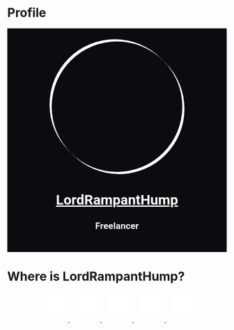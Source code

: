 # Profile

<div align="center" style="background-color:#0a0c10; color:#fff; font-family:Roboto, sans-serif; font-weight:100; padding:30px;">
    <div style="aspect-ratio:1/1; width:min(300px, 90%); position:relative;">
        <div style="position:absolute; width:100%; height:100%; box-shadow:5px 5px 0 #fff, -5px -5px 0 #fff; border-radius:50%; animation: rotate 6s infinite linear;"></div>
        <div style="border-radius:50%; width:100%; height:100%; background-image:url(https://avatars.githubusercontent.com/u/37228494?v=4); background-size:100%; background-position:center; transition:all 0.2s ease-in-out; position:absolute;"></div>
    </div>
    <div style="text-align:center;">
        <h1 style="font-size:2rem; text-decoration:underline;">LordRampantHump</h1>
        <h2 style="color:#f8f6f9;">Freelancer</h2>
    </div>
</div>

# Where is LordRampantHump?

<div align="center">
    <a href="https://codepen.io/LordRampantHump/" title="LordRampantHump Codepen">
        <img src="https://raw.githubusercontent.com/LordRampantHump/LordRampantHump/master/img/icons/codepen/codepen-original.svg" alt="Codepen" width="50" height="50" style="margin: 10px;">
    </a>
    <a href="https://www.npmjs.com/settings/lordrampenthump/" title="LordRampantHump NPM JS">
        <img src="https://raw.githubusercontent.com/LordRampantHump/LordRampantHump/master/img/icons/npm/npm-original-wordmark.svg" alt="NPM" width="50" height="50" style="margin: 10px;">
    </a>
    <a href="https://github.com/LordRampantHump" title="LordRampantHump Github">
        <img src="https://raw.githubusercontent.com/LordRampantHump/LordRampantHump/master/img/icons/github/github-original.svg" alt="GitHub" width="50" height="50" style="margin: 10px;">
    </a>
    <a href="https://discordapp.com/users/692016302830911589" title="LordRampantHump Discord">
        <img src="https://raw.githubusercontent.com/LordRampantHump/LordRampantHump/master/img/icons/discordjs/discordjs-plain.svg" alt="Discord" width="50" height="50" style="margin: 10px;">
    </a>
    <a href="https://uk.linkedin.com/in/morgan-mcconville" title="LordRampantHump LinkedIn">
        <img src="https://raw.githubusercontent.com/LordRampantHump/LordRampantHump/master/img/icons/linkedin/linkedin-plain.svg" alt="LinkedIn" width="50" height="50" style="margin: 10px;">
    </a>
</div>
